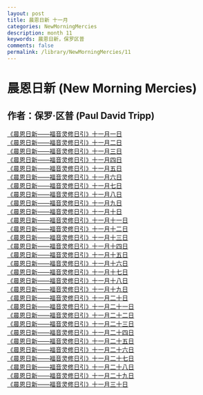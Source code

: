 ```yaml
---
layout: post
title: 晨恩日新 十一月
categories: NewMorningMercies
description: month 11
keywords: 晨恩日新，保罗区普
comments: false
permalink: /library/NewMorningMercies/11
---
```


# 晨恩日新 (New Morning Mercies)

## 作者：保罗·区普 (Paul David Tripp)

[《晨恩日新——福音灵修日引》十一月一日](/library/NewMorningMercies/1101)<br>
[《晨恩日新——福音灵修日引》十一月二日](/library/NewMorningMercies/1102)<br>
[《晨恩日新——福音灵修日引》十一月三日](/library/NewMorningMercies/1103)<br>
[《晨恩日新——福音灵修日引》十一月四日](/library/NewMorningMercies/1104)<br>
[《晨恩日新——福音灵修日引》十一月五日](/library/NewMorningMercies/1105)<br>
[《晨恩日新——福音灵修日引》十一月六日](/library/NewMorningMercies/1106)<br>
[《晨恩日新——福音灵修日引》十一月七日](/library/NewMorningMercies/1107)<br>
[《晨恩日新——福音灵修日引》十一月八日](/library/NewMorningMercies/1108)<br>
[《晨恩日新——福音灵修日引》十一月九日](/library/NewMorningMercies/1109)<br>
[《晨恩日新——福音灵修日引》十一月十日](/library/NewMorningMercies/1110)<br>
[《晨恩日新——福音灵修日引》十一月十一日](/library/NewMorningMercies/1111)<br>
[《晨恩日新——福音灵修日引》十一月十二日](/library/NewMorningMercies/1112)<br>
[《晨恩日新——福音灵修日引》十一月十三日](/library/NewMorningMercies/1113)<br>
[《晨恩日新——福音灵修日引》十一月十四日](/library/NewMorningMercies/1114)<br>
[《晨恩日新——福音灵修日引》十一月十五日](/library/NewMorningMercies/1115)<br>
[《晨恩日新——福音灵修日引》十一月十六日](/library/NewMorningMercies/1116)<br>
[《晨恩日新——福音灵修日引》十一月十七日](/library/NewMorningMercies/1117)<br>
[《晨恩日新——福音灵修日引》十一月十八日](/library/NewMorningMercies/1118)<br>
[《晨恩日新——福音灵修日引》十一月十九日](/library/NewMorningMercies/1119)<br>
[《晨恩日新——福音灵修日引》十一月二十日](/library/NewMorningMercies/1120)<br>
[《晨恩日新——福音灵修日引》十一月二十一日](/library/NewMorningMercies/1121)<br>
[《晨恩日新——福音灵修日引》十一月二十二日](/library/NewMorningMercies/1122)<br>
[《晨恩日新——福音灵修日引》十一月二十三日](/library/NewMorningMercies/1123)<br>
[《晨恩日新——福音灵修日引》十一月二十四日](/library/NewMorningMercies/1124)<br>
[《晨恩日新——福音灵修日引》十一月二十五日](/library/NewMorningMercies/1125)<br>
[《晨恩日新——福音灵修日引》十一月二十六日](/library/NewMorningMercies/1126)<br>
[《晨恩日新——福音灵修日引》十一月二十七日](/library/NewMorningMercies/1127)<br>
[《晨恩日新——福音灵修日引》十一月二十八日](/library/NewMorningMercies/1128)<br>
[《晨恩日新——福音灵修日引》十一月二十九日](/library/NewMorningMercies/1129)<br>
[《晨恩日新——福音灵修日引》十一月三十日](/library/NewMorningMercies/1130)<br>